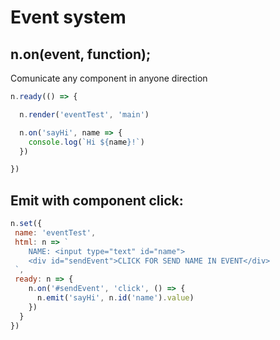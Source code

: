 # Event system

## n.on\(event, function\);

Comunicate any component in anyone direction

```javascript
n.ready(() => {

  n.render('eventTest', 'main')

  n.on('sayHi', name => {
    console.log(`Hi ${name}!`)
  })

})
```

## Emit with component click:

```javascript
n.set({
 name: 'eventTest',
 html: n => `
    NAME: <input type="text" id="name">
    <div id="sendEvent">CLICK FOR SEND NAME IN EVENT</div>
 `,
 ready: n => {
    n.on('#sendEvent', 'click', () => {
      n.emit('sayHi', n.id('name').value)
    })
  }
})
```

